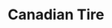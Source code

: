 ---
title: "Canadian Tire"
url: /quebec/canadian-tire-boulevard-des-gradins/
shop: department store
---